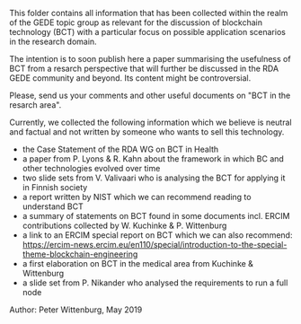 This folder contains all information that has been collected within the realm of the GEDE topic group as relevant for the discussion of blockchain technology (BCT) with a particular focus on possible application scenarios in the research domain. 

The intention is to soon publish here a paper summarising the usefulness of BCT from a resarch perspective that will further be discussed in the RDA GEDE community and beyond. Its content might be controversial.

Please, send us your comments and other useful documents on "BCT in the resarch area".

Currently, we collected the following information which we believe is neutral and factual and not written by someone who wants to sell this technology.
- the Case Statement of the RDA WG on BCT in Health
- a paper from P. Lyons & R. Kahn about the framework in which BC and other technologies evolved over time
- two slide sets from V. Valivaari who is analysing the BCT for applying it in Finnish society
- a report written by NIST which we can recommend reading to understand BCT
- a summary of statements on BCT found in some documents incl. ERCIM contributions collected by W. Kuchinke & P. Wittenburg
- a link to an ERCIM special report on BCT which we can also recommend: https://ercim-news.ercim.eu/en110/special/introduction-to-the-special-theme-blockchain-engineering
- a first elaboration on BCT in the medical area from Kuchinke & Wittenburg
- a slide set from P. Nikander who analysed the requirements to run a full node

Author:
Peter Wittenburg, May 2019

	
